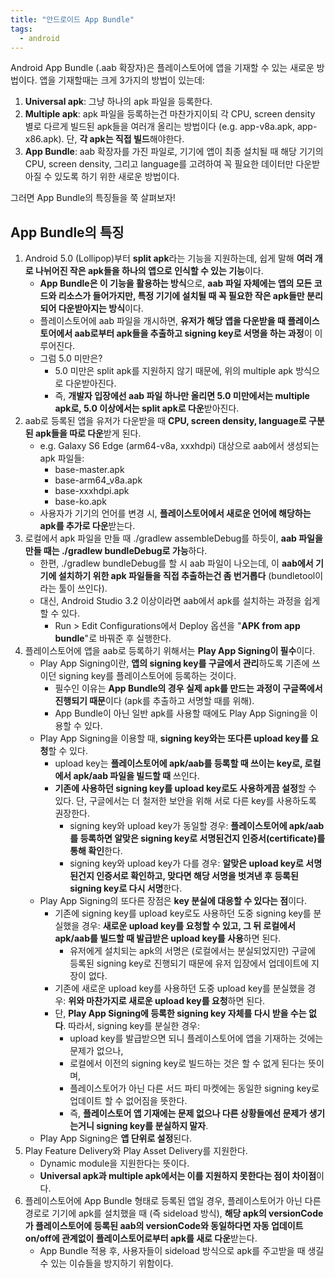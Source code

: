 ```yaml
---
title: "안드로이드 App Bundle"
tags:
  - android
---
```



Android App Bundle (.aab 확장자)은 플레이스토어에 앱을 기재할 수 있는 새로운 방법이다. 앱을 기재할때는 크게 3가지의 방법이 있는데:

1. **Universal apk**: 그냥 하나의 apk 파일을 등록한다.
2. **Multiple apk**: apk 파일을 등록하는건 마찬가지이되 각 CPU, screen density 별로 다르게 빌드된 apk들을 여러개 올리는 방법이다 (e.g. app-v8a.apk, app-x86.apk).
단, **각 apk는 직접 빌드**해야한다.
3. **App Bundle**: aab 확장자를 가진 파일로, 기기에 앱이 최종 설치될 때 해당 기기의 CPU, screen density, 그리고 language를 고려하여 꼭 필요한 데이터만 다운받아질 수 있도록 하기 위한 새로운 방법이다.

그러면 App Bundle의 특징들을 쭉 살펴보자!

## App Bundle의 특징

1. Android 5.0 (Lollipop)부터 **split apk**라는 기능을 지원하는데, 쉽게 말해 **여러 개로 나뉘어진 작은 apk들을 하나의 앱으로 인식할 수 있는 기능**이다.
    - **App Bundle은 이 기능을 활용하는 방식**으로, **aab 파일 자체에는 앱의 모든 코드와 리소스가 들어가지만, 특정 기기에 설치될 때 꼭 필요한 작은 apk들만 분리되어 다운받아지는 방식**이다.
    - 플레이스토어에 aab 파일을 개시하면, **유저가 해당 앱을 다운받을 때 플레이스토어에서 aab로부터 apk들을 추출하고 signing key로 서명을 하는 과정**이 이루어진다.
    - 그럼 5.0 미만은?
        - 5.0 미만은 split apk를 지원하지 않기 때문에, 위의 multiple apk 방식으로 다운받아진다.
        - 즉, **개발자 입장에선 aab 파일 하나만 올리면 5.0 미만에서는 multiple apk로, 5.0 이상에서는 split apk로 다운**받아진다.
2. aab로 등록된 앱을 유저가 다운받을 때 **CPU, screen density, language로 구분된 apk들을 따로 다운**받게 된다.
    - e.g. Galaxy S6 Edge (arm64-v8a, xxxhdpi) 대상으로 aab에서 생성되는 apk 파일들:
        - base-master.apk
        - base-arm64_v8a.apk
        - base-xxxhdpi.apk
        - base-ko.apk
    - 사용자가 기기의 언어를 변경 시, **플레이스토어에서 새로운 언어에 해당하는 apk를 추가로 다운**받는다.
3. 로컬에서 apk 파일을 만들 때 ./gradlew assembleDebug를 하듯이, **aab 파일을 만들 때는 ./gradlew bundleDebug로 가능**하다.
    - 한편, ./gradlew bundleDebug를 할 시 aab 파일이 나오는데, 이 **aab에서 기기에 설치하기 위한 apk 파일들을 직접 추출하는건 좀 번거롭다** (bundletool이라는 툴이 쓰인다).
    - 대신, Android Studio 3.2 이상이라면 aab에서 apk를 설치하는 과정을 쉽게 할 수 있다.
        - Run > Edit Configurations에서 Deploy 옵션을 "**APK from app bundle**"로 바꿔준 후 실행한다.
4. 플레이스토어에 앱을 aab로 등록하기 위해서는 **Play App Signing이 필수**이다.
    - Play App Signing이란, **앱의 signing key를 구글에서 관리**하도록 기존에 쓰이던 signing key를 플레이스토어에 등록하는 것이다.
        - 필수인 이유는 **App Bundle의 경우 실제 apk를 만드는 과정이 구글쪽에서 진행되기 때문**이다 (apk를 추출하고 서명할 때를 위해).
        - App Bundle이 아닌 일반 apk를 사용할 때에도 Play App Signing을 이용할 수 있다.
    - Play App Signing을 이용할 때, **signing key와는 또다른 upload key를 요청**할 수 있다.
        - upload key는 **플레이스토어에 apk/aab를 등록할 때 쓰이는 key로, 로컬에서 apk/aab 파일을 빌드할 때** 쓰인다.
        - **기존에 사용하던 signing key를 upload key로도 사용하게끔 설정**할 수 있다. 단, 구글에서는 더 철저한 보안을 위해 서로 다른 key를 사용하도록 권장한다.
            - signing key와 upload key가 동일할 경우: **플레이스토어에 apk/aab를 등록하면 알맞은 signing key로 서명된건지 인증서(certificate)를 통해 확인**한다.
            - signing key와 upload key가 다를 경우: **알맞은 upload key로 서명된건지 인증서로 확인하고, 맞다면 해당 서명을 벗겨낸 후 등록된 signing key로 다시 서명**한다.
    - Play App Signing의 또다른 장점은 **key 분실에 대응할 수 있다는 점**이다.
        - 기존에 signing key를 upload key로도 사용하던 도중 signing key를 분실했을 경우: **새로운 upload key를 요청할 수 있고, 그 뒤 로컬에서 apk/aab를 빌드할 때 발급받은 upload key를 사용**하면 된다.
            - 유저에게 설치되는 apk의 서명은 (로컬에서는 분실되었지만) 구글에 등록된 signing key로 진행되기 때문에 유저 입장에서 업데이트에 지장이 없다.
        - 기존에 새로운 upload key를 사용하던 도중 upload key를 분실했을 경우: **위와 마찬가지로 새로운 upload key를 요청**하면 된다.
        - 단, **Play App Signing에 등록한 signing key 자체를 다시 받을 수는 없다**. 따라서, signing key를 분실한 경우:
            - upload key를 발급받으면 되니 플레이스토어에 앱을 기재하는 것에는 문제가 없으나,
            - 로컬에서 이전의 signing key로 빌드하는 것은 할 수 없게 된다는 뜻이며,
            - 플레이스토어가 아닌 다른 서드 파티 마켓에는 동일한 signing key로 업데이트 할 수 없어짐을 뜻한다.
            - 즉, **플레이스토어 앱 기재에는 문제 없으나 다른 상황들에선 문제가 생기는거니 signing key를 분실하지 말자**.
    - Play App Signing은 **앱 단위로 설정**된다.
5. Play Feature Delivery와 Play Asset Delivery를 지원한다.
    - Dynamic module을 지원한다는 뜻이다.
    - **Universal apk과 multiple apk에서는 이를 지원하지 못한다는 점이 차이점**이다.
6. 플레이스토어에 App Bundle 형태로 등록된 앱일 경우, 플레이스토어가 아닌 다른 경로로 기기에 apk를 설치했을 때 (즉 sideload 방식), **해당 apk의 versionCode가 플레이스토어에 등록된 aab의 versionCode와 동일하다면 자동 업데이트 on/off에 관계없이 플레이스토어로부터 apk를 새로 다운**받는다.
    - App Bundle 적용 후, 사용자들이 sideload 방식으로 apk를 주고받을 때 생길 수 있는 이슈들을 방지하기 위함이다.

